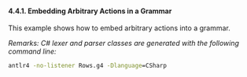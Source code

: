 ﻿#### 4.4.1. Embedding Arbitrary Actions in a Grammar

This example shows how to embed arbitrary actions into a grammar.

_Remarks: C# lexer and parser classes are generated with the following command line:_

```bat
antlr4 -no-listener Rows.g4 -Dlanguage=CSharp
```